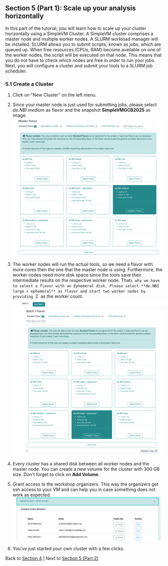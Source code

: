 ## Section 5 (Part 1): Scale up your analysis horizontally 

In this part of the tutorial, you will learn how to scale up your cluster horizontally using a SimpleVM Cluster.
A SimpleVM cluster comprises a master node and multiple worker nodes. A SLURM workload manager
will be installed. SLURM allows you to submit scripts, known as jobs, which are queued up.
When free resources (CPUs, RAM) become available on one of the worker nodes, the script will be executed on that node.
This means that you do not have to check which nodes are free in order to run your jobs.
Next, you will configure a cluster and submit your tools to a SLURM job scheduler.

### 5.1 Create a Cluster

1. Click on "New Cluster" on the left menu.

2. Since your master node is just used for submitting jobs, please select *de.NBI medium* as flavor and
   the snapshot **SimpleVMGCB2025** as image.
   ![](./figures/clusterMasterImage.png)
3. The worker nodes will run the actual tools, so we need a flavor with more cores then the one
   that the master node is using. Furthermore, the worker nodes need more disk space since the tools save their intermediate results on the respective worker node. 
   That`s why we have to select a flavor with an Ephemeral disk. Please select **de.NBI large + ephemeral** as flavor and start
   two worker nodes by providing `2` as the worker count.
   ![](./figures/batch_worker.png)

4. Every cluster has a shared disk between all worker nodes and the master node. You can create a new volume for the cluster with 300 GB size. 
   Don't forget to click on **Add Volume**.

5. Grant access to the workshop organizers.
   This way the organizers get ssh access to your VM and can help you in case
   something does not work as expected.
   ![](figures/grantAccess.png)

6. You've just started your own cluster with a few clicks.


Back to [Section 4](part4.md) | Next to [Section 5 (Part 2)](part52.md)

